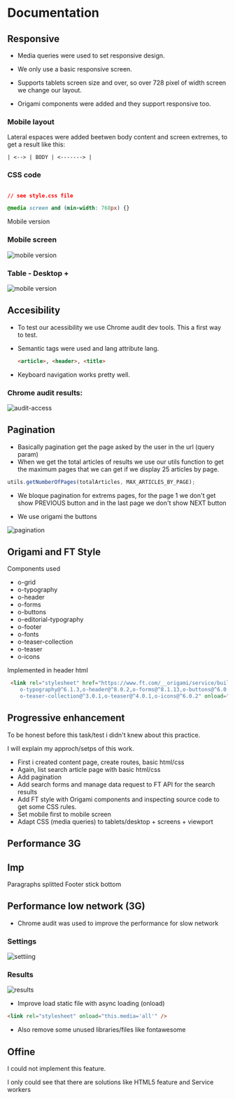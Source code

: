 # Documentation

## Responsive

- Media queries were used to set responsive design.

- We only use a basic responsive screen.

- Supports tablets screen size and over, so over 728 pixel of width screen we change our layout.

- Origami components were added and they support responsive too.

### Mobile layout 

Lateral espaces were added beetwen body content and screen extremes, to get a result like this: 


```| <--> | BODY | <-------> |```


### CSS code
```css

// see style.css file

@media screen and (min-width: 768px) {}
```

Mobile version

### Mobile screen
![mobile version](./images/mobile-screen.png)

### Table - Desktop +
![mobile version](./images/desktop-screen.png)

## Accesibility

- To test our acessibility we use Chrome audit dev tools. This a first way to test.
- Semantic tags were used and lang attribute lang.
  ```html
  <article>, <header>, <title>
  ```

- Keyboard navigation works pretty well.

### Chrome audit results:


![audit-access](images/audit-accessibility.png)

## Pagination

- Basically pagination get the page asked by the user in the url (query param)
- When we get the total articles of results we use our utils function to get the maximum pages that we can get if we display 25 articles by page. 

```javascript
utils.getNumberOfPages(totalArticles, MAX_ARTICLES_BY_PAGE);
```

- We bloque pagination for extrems pages, for the page 1 we don't get show PREVIOUS button and in the last page we don't show NEXT button

- We use origami the buttons

![pagination](./images/pagination.png)

## Origami and FT Style

Components used

- o-grid
- o-typography
- o-header
- o-forms
- o-buttons
- o-editorial-typography
- o-footer
- o-fonts
- o-teaser-collection
- o-teaser
- o-icons

Implemented in header html
```html
 <link rel="stylesheet" href="https://www.ft.com/__origami/service/build/v2/bundles/css?modules=o-grid@^5.0.2,
    o-typography@^6.1.3,o-header@^8.0.2,o-forms@^8.1.13,o-buttons@^6.0.9,o-editorial-typography@^1.0.4,o-footer@^7.0.2,o-fonts@^4.0.2,
    o-teaser-collection@^3.0.1,o-teaser@^4.0.1,o-icons@^6.0.2" onload="this.media='all'"/>
```

## Progressive enhancement

To be honest before this task/test i didn't knew about this practice. 

I will explain my approch/setps of this work.

- First i created content page, create routes, basic html/css
- Again, list search article page with basic html/css
- Add pagination
- Add search forms and manage data request to FT API for the search results
- Add FT style with Origami components and inspecting source code to get some CSS rules.
- Set mobile first to mobile screen
- Adapt CSS (media queries) to tablets/desktop + screens + viewport

## Performance 3G

## Imp


Paragraphs splitted 
Footer stick bottom

## Performance low network (3G)

- Chrome audit was used to improve the performance for slow network

### Settings

![settiing](./images/audit-perf-setting.png)

### Results 

![results](./images/audit-perf.png)


- Improve load static file with async loading (onload)

```html
<link rel="stylesheet" onload="this.media='all'" />
```

- Also remove some unused libraries/files like fontawesome

## Offine

I could not implement this feature. 

I only could see that there are solutions like HTML5 feature and Service workers
